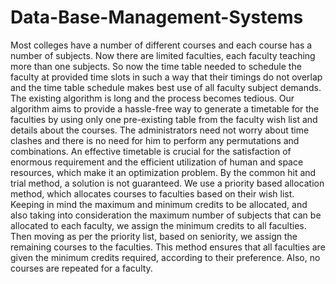 # Data-Base-Management-Systems
Most colleges have a number of different courses and each course has a number of subjects. Now there are limited faculties, each faculty teaching more than one subjects. So now the time table needed to schedule the faculty at provided time slots in such a way that their timings do not overlap and the time table schedule makes best use of all faculty subject demands. The existing algorithm is long and the process becomes tedious. Our algorithm aims to provide a hassle-free way to generate a timetable for the faculties by using only one pre-existing table from the faculty wish list and details about the courses. The administrators need not worry about time clashes and there is no need for him to perform any permutations and combinations. An effective timetable is crucial for the satisfaction of enormous requirement and the efficient utilization of human and space resources, which make it an optimization problem. By the common hit and trial method, a solution is not guaranteed. We use a priority based allocation method, which allocates courses to faculties based on their wish list. Keeping in mind the maximum and minimum credits to be allocated, and also taking into consideration the maximum number of subjects that can be allocated to each faculty, we assign the minimum credits to all faculties. Then moving as per the priority list, based on seniority, we assign the remaining courses to the faculties. This method ensures that all faculties are given the minimum credits required, according to their preference. Also, no courses are repeated for a faculty. 
